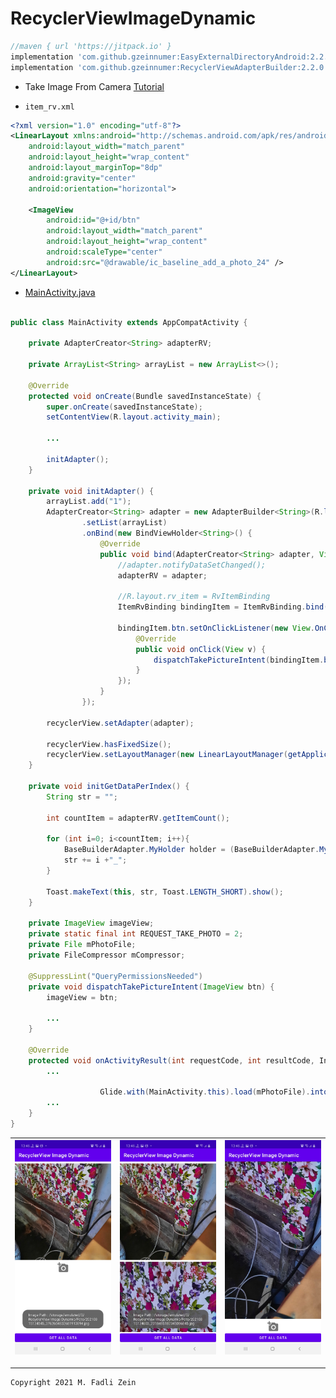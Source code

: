 # RecyclerViewImageDynamic

```gradle
//maven { url 'https://jitpack.io' }
implementation 'com.github.gzeinnumer:EasyExternalDirectoryAndroid:2.2.0'
implementation 'com.github.gzeinnumer:RecyclerViewAdapterBuilder:2.2.0'
```

 - Take Image From Camera [Tutorial](https://github.com/gzeinnumer/EasyExternalDirectoryAndroid/blob/master/README_4.md#take-image-from-camera-and-compress)

- `item_rv.xml`
```xml
<?xml version="1.0" encoding="utf-8"?>
<LinearLayout xmlns:android="http://schemas.android.com/apk/res/android"
    android:layout_width="match_parent"
    android:layout_height="wrap_content"
    android:layout_marginTop="8dp"
    android:gravity="center"
    android:orientation="horizontal">

    <ImageView
        android:id="@+id/btn"
        android:layout_width="match_parent"
        android:layout_height="wrap_content"
        android:scaleType="center"
        android:src="@drawable/ic_baseline_add_a_photo_24" />
</LinearLayout>
```

- [MainActivity.java](https://github.com/gzeinnumer/RecyclerViewImageDynamic/blob/master/app/src/main/java/com/gzeinnumer/recyclerviewimagedynamic/MainActivity.java)
```java

public class MainActivity extends AppCompatActivity {

    private AdapterCreator<String> adapterRV;

    private ArrayList<String> arrayList = new ArrayList<>();

    @Override
    protected void onCreate(Bundle savedInstanceState) {
        super.onCreate(savedInstanceState);
        setContentView(R.layout.activity_main);

        ...

        initAdapter();
    }

    private void initAdapter() {
        arrayList.add("1");
        AdapterCreator<String> adapter = new AdapterBuilder<String>(R.layout.item_rv)
                .setList(arrayList)
                .onBind(new BindViewHolder<String>() {
                    @Override
                    public void bind(AdapterCreator<String> adapter, View holder, String data, int position) {
                        //adapter.notifyDataSetChanged();
                        adapterRV = adapter;

                        //R.layout.rv_item = RvItemBinding
                        ItemRvBinding bindingItem = ItemRvBinding.bind(holder);

                        bindingItem.btn.setOnClickListener(new View.OnClickListener() {
                            @Override
                            public void onClick(View v) {
                                dispatchTakePictureIntent(bindingItem.btn);
                            }
                        });
                    }
                });

        recyclerView.setAdapter(adapter);

        recyclerView.hasFixedSize();
        recyclerView.setLayoutManager(new LinearLayoutManager(getApplicationContext()));
    }

    private void initGetDataPerIndex() {
        String str = "";

        int countItem = adapterRV.getItemCount();

        for (int i=0; i<countItem; i++){
            BaseBuilderAdapter.MyHolder holder = (BaseBuilderAdapter.MyHolder) recyclerView.findViewHolderForAdapterPosition(i);
            str += i +"_";
        }

        Toast.makeText(this, str, Toast.LENGTH_SHORT).show();
    }

    private ImageView imageView;
    private static final int REQUEST_TAKE_PHOTO = 2;
    private File mPhotoFile;
    private FileCompressor mCompressor;

    @SuppressLint("QueryPermissionsNeeded")
    private void dispatchTakePictureIntent(ImageView btn) {
        imageView = btn;

        ...
    }

    @Override
    protected void onActivityResult(int requestCode, int resultCode, Intent data) {
        ...

                    Glide.with(MainActivity.this).load(mPhotoFile).into(imageView);
        ...
    }
}
```

|![](https://github.com/gzeinnumer/RecyclerViewImageDynamic/blob/master/preview/example1.jpg)|![](https://github.com/gzeinnumer/RecyclerViewImageDynamic/blob/master/preview/example2.jpg)|![](https://github.com/gzeinnumer/RecyclerViewImageDynamic/blob/master/preview/example3.jpg)|
|---|---|---|

---

```
Copyright 2021 M. Fadli Zein
```
